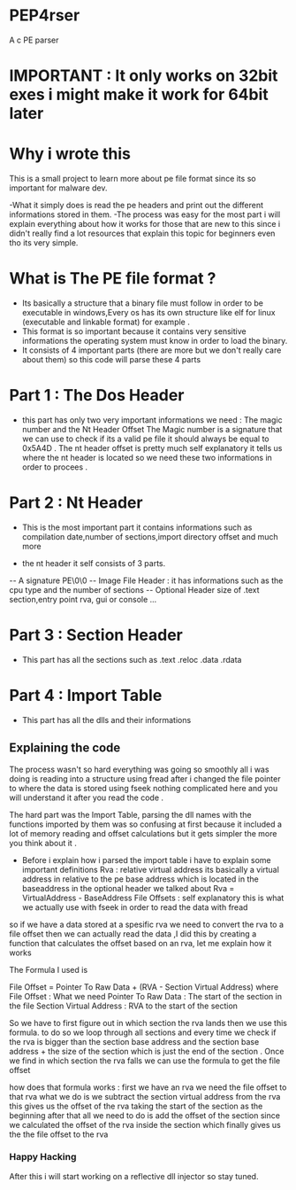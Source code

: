 # PEP4rser
A c PE parser 

# IMPORTANT : It only works on 32bit exes i might make it work for 64bit later 

# Why i wrote this 
This is a small project to learn more about pe file format since its so important for malware dev.

-What it simply does is read the pe headers and print out the different informations stored in them.
-The process was easy for the most part i will explain everything about how it works for those that are new to this since i didn't really find a lot resources that explain this topic for beginners even tho its very simple.

# What is The PE file format ?
- Its basically a structure that a binary file must follow  in order to be executable in windows,Every os has its own structure like elf for linux (executable and linkable format) for example .
- This format is so important because it contains very sensitive informations the operating system must know in order to load the binary.
- It consists of 4 important parts (there are more but we don't really care about them) so this code will parse these 4 parts

# Part 1 : The Dos Header
- this part has only two very important informations we need : The magic number and the Nt Header Offset
  The Magic number is a signature that we can use to check if its a valid pe file it should always be equal to 0x5A4D . The nt header offset is pretty much self explanatory it tells us where the nt header is located so we need these two informations in order to procees .
# Part 2 : Nt Header
- This is the most important part it contains informations such as compilation date,number of sections,import directory offset and much more
  
- the nt header it self consists of 3 parts.
  
-- A signature PE\0\0
-- Image File Header : it has informations such as the cpu type and the number of sections
-- Optional Header
  size of .text section,entry point rva, gui or console ...
# Part 3 : Section Header
- This part has all the sections such as .text .reloc .data .rdata
# Part 4 : Import Table
- This part has all the dlls and their informations

## Explaining the code 
The process wasn't so hard everything was going so smoothly all i was doing is reading into a structure using fread after i changed the file pointer to where the data is stored using fseek nothing complicated here and you will understand it after you read the code . 

The hard part was the Import Table, parsing the dll names with the functions imported by them was so confusing at first because it included a lot of memory reading and offset calculations but it gets simpler the more you think about it .

- Before i explain how i parsed the import table i have to explain some important definitions 
Rva : relative virtual address its basically a virtual address in relative to the pe base address which is located in the baseaddress in the optional header we talked about 
Rva = VirtualAddress - BaseAddress
File Offsets : self explanatory this is what we actually use with fseek in order to read the data with fread

 so if we have a data stored at a spesific rva we need to convert the rva to a file offset then we can actually read the data ,I did this by creating a function that calculates the offset based on an rva, let me explain how it works 

 The Formula I used is

 File Offset = Pointer To Raw Data + (RVA - Section Virtual Address)
 where 
 File Offset : What we need
 Pointer To Raw Data : The start of the section in the file
 Section Virtual Address : RVA to the start of the section 

 So we have to first figure out in which section the rva lands then we use this formula.
 to do so we loop through all sections and every time we check if the rva is bigger than the section base address and the section base address + the size of the section which is just the end of the section .
 Once we find in which section the rva falls we can use the formula to get the file offset 

 how does that formula works : 
 first we have an rva we need the file offset to that rva 
 what we do is we subtract the section virtual address from the rva this gives us the offset of the rva taking the start of the section as the beginning after that all we need to do is add the offset of the section since we calculated the offset of the rva inside the section which finally gives us the the file offset to the rva 

 ### Happy Hacking
 After this i will start working on a reflective dll injector so stay tuned.
